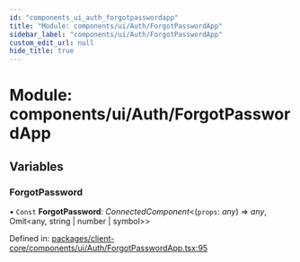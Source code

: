 ```yaml
---
id: "components_ui_auth_forgotpasswordapp"
title: "Module: components/ui/Auth/ForgotPasswordApp"
sidebar_label: "components/ui/Auth/ForgotPasswordApp"
custom_edit_url: null
hide_title: true
---
```


# Module: components/ui/Auth/ForgotPasswordApp

## Variables

### ForgotPassword

• `Const` **ForgotPassword**: *ConnectedComponent*<(`props`: *any*) => *any*, Omit<any, string \| number \| symbol\>\>

Defined in: [packages/client-core/components/ui/Auth/ForgotPasswordApp.tsx:95](https://github.com/xr3ngine/xr3ngine/blob/56376a778/packages/client-core/components/ui/Auth/ForgotPasswordApp.tsx#L95)
